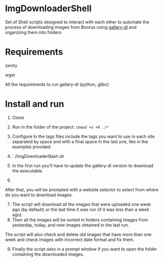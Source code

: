 # ImgDownloaderShell
Set of Shell scripts designed to interact with each other to automate the process of downloading images from Boorus using [gallery-dl](https://github.com/mikf/gallery-dl) and organizing them into folders

# Requirements
zenity

wget

All the requirements to run gallery-dl (python, glibc)

# Install and run
1) Clone

2) Run in the folder of the project:
`chmod +x +R ./*`

3) Configure
   In the tags files include the tags you want to use in each site separated by space and with a final space in the last one, like in the examples provided

4) `./ImgDownloaderBash.sh

5) In the first run you'll have to update the gallery-dl version to download the executable.
6) 
After that, you will be prompted with a website selector to select from where do you want to download images.

7) The script will download all the images that were uploaded one week ago (by default) or the last time it was run (if it was less than a week ago).
8) Then all the images will be sorted in folders containing images from yesterday, today, and new images obtained in the last run.

The script will also check and delete old images that have more than one week and check images with incorrect date format and fix them.

9) Finally the script asks in a prompt window if you want to open the folder containing the downloaded images.
